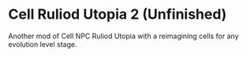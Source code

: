 # Cell Ruliod Utopia 2 (Unfinished)

Another mod of Cell NPC Ruliod Utopia with a reimagining cells for any evolution level stage.
